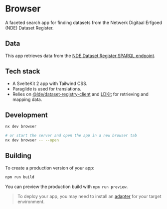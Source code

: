 # Browser

A faceted search app for finding datasets from the Netwerk Digitaal Erfgoed (NDE) Dataset Register.

## Data

This app retrieves data from the [NDE Dataset Register SPARQL endpoint](../../README.md#search-dataset-descriptions).

## Tech stack

- A SvelteKit 2 app with Tailwind CSS.
- Paraglide is used for translations.
- Relies on [@lde/dataset-registry-client](https://www.npmjs.com/package/@lde/dataset-registry-client)
  and [LDKit](https://ldkit.io) for retrieving and mapping data.

## Development

```sh
nx dev browser

# or start the server and open the app in a new browser tab
nx dev browser -- --open
```

## Building

To create a production version of your app:

```sh
npm run build
```

You can preview the production build with `npm run preview`.

> To deploy your app, you may need to install an [adapter](https://svelte.dev/docs/kit/adapters) for your target environment.
